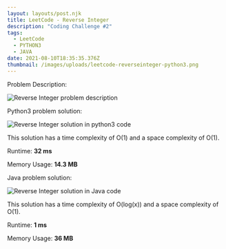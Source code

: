 ```yaml
---
layout: layouts/post.njk
title: LeetCode - Reverse Integer
description: "Coding Challenge #2"
tags:
  - LeetCode
  - PYTHON3
  - JAVA
date: 2021-08-10T18:35:35.376Z
thumbnail: /images/uploads/leetcode-reverseinteger-python3.png
---
```

Problem Description:

![Reverse Integer problem description ](/images/uploads/reverseintegerdescription.png)

Python3 problem solution:

![Reverse Integer solution in python3 code](/images/uploads/leetcode-reverseinteger-python3.png)

This solution has a time complexity of O(1) and a space complexity of O(1).

Runtime: **32 ms**

Memory Usage: **14.3 MB**



Java problem solution:

![Reverse Integer solution in Java code](/images/uploads/leetcode-reverseinteger-java.png)

This solution has a time complexity of O(log(x)) and a space complexity of O(1).

Runtime: **1 ms**

Memory Usage: **36 MB**